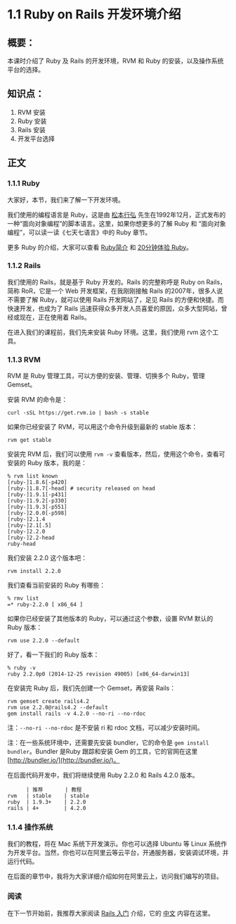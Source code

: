 # 1.1 Ruby on Rails 开发环境介绍

## 概要：

本课时介绍了 Ruby 及 Rails 的开发环境，RVM 和 Ruby 的安装，以及操作系统平台的选择。

## 知识点：

1. RVM 安装
2. Ruby 安装
3. Rails 安装
3. 开发平台选择

## 正文

### 1.1.1 Ruby

大家好，本节，我们来了解一下开发环境。

我们使用的编程语言是 Ruby，这是由 [松本行弘](https://github.com/matz) 先生在1992年12月，正式发布的一种“面向对象编程”的脚本语言。这里，如果你想更多的了解 Ruby 和 “面向对象编程”，可以读一读《七天七语言》中的 Ruby 章节。

更多 Ruby 的介绍，大家可以查看 [Ruby简介](https://www.ruby-lang.org/zh_cn/about/) 和 [20分钟体验 Ruby](https://www.ruby-lang.org/zh_cn/documentation/quickstart/)。

### 1.1.2 Rails

我们使用的 Rails，就是基于 Ruby 开发的。Rails 的完整称呼是 Ruby on Rails，简称 RoR，它是一个 Web 开发框架，在我刚刚接触 Rails 的2007年，很多人说不需要了解 Ruby，就可以使用 Rails 开发网站了，足见 Rails 的方便和快捷。而快速开发，也成为了 Rails 迅速获得众多开发人员喜爱的原因，众多大型网站，曾经或现在，正在使用着 Rails。

在进入我们的课程前，我们先来安装 Ruby 环境。这里，我们使用 rvm 这个工具。

### 1.1.3 RVM

RVM 是 Ruby 管理工具，可以方便的安装、管理、切换多个 Ruby，管理 Gemset。

安装 RVM 的命令是：

```
curl -sSL https://get.rvm.io | bash -s stable
```

如果你已经安装了 RVM，可以用这个命令升级到最新的 stable 版本：

```
rvm get stable
```

安装完 RVM 后，我们可以使用 `rvm -v` 查看版本，然后，使用这个命令，查看可安装的 Ruby 版本，我的是：

```
% rvm list known
[ruby-]1.8.6[-p420]
[ruby-]1.8.7[-head] # security released on head
[ruby-]1.9.1[-p431]
[ruby-]1.9.2[-p330]
[ruby-]1.9.3[-p551]
[ruby-]2.0.0[-p598]
[ruby-]2.1.4
[ruby-]2.1[.5]
[ruby-]2.2.0
[ruby-]2.2-head
ruby-head
```

我们安装 2.2.0 这个版本吧：

```
rvm install 2.2.0
```

我们查看当前安装的 Ruby 有哪些：

```
% rmv list
=* ruby-2.2.0 [ x86_64 ]
```

如果你已经安装了其他版本的 Ruby，可以通过这个参数，设置 RVM 默认的 Ruby 版本：

```
rvm use 2.2.0 --default
```

好了，看一下我们的 Ruby 版本：

```
% ruby -v
ruby 2.2.0p0 (2014-12-25 revision 49005) [x86_64-darwin13]
```

在安装完 Ruby 后，我们先创建一个 Gemset，再安装 Rails：

```
rvm gemset create rails4.2
rvm use 2.2.0@rails4.2 --default
gem install rails -v 4.2.0 --no-ri --no-rdoc
```

注：`--no-ri --no-rdoc` 是不安装 ri 和 rdoc 文档，可以减少安装时间。

注：在一些系统环境中，还需要先安装 bundler，它的命令是 `gem install bundler`。Bundler 是Ruby 跟踪和安装 Gem 的工具，它的官网在这里 [http://bundler.io/](http://bundler.io/)。

在后面代码开发中，我们将继续使用 Ruby 2.2.0 和 Rails 4.2.0 版本。

```
      | 推荐       | 教程
rvm   | stable    | stable
ruby  | 1.9.3+    | 2.2.0
rails | 4+        | 4.2.0
```

### 1.1.4 操作系统

我们的教程，将在 Mac 系统下开发演示。你也可以选择 Ubuntu 等 Linux 系统作为开发平台。当然，你也可以在阿里云等云平台，开通服务器，安装调试环境，并运行代码。

在后面的章节中，我将为大家详细介绍如何在阿里云上，访问我们编写的项目。

### 阅读

在下一节开始前，我推荐大家阅读 [Rails 入门](http://guides.rubyonrails.org/getting_started.html) 介绍，它的 [中文](http://guides.ruby-china.org/getting_started.html) 内容在这里。
